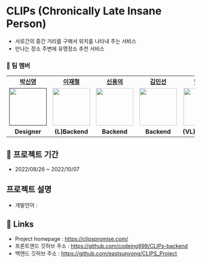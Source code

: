 # CLIPs (Chronically Late Insane Person)

* 서로간의 중간 거리를 구해서 위치를 나타내 주는 서비스
* 만나는 장소 주변에 유명장소 추천 서비스

### 👭 팀 멤버

<table>
   <tr>
      <td align="center"><b><a href="">박신영</a></b></td>
    <td align="center"><b><a href="https://github.com/codeing999">이재철</a></b></td>
     <td align="center"><b><a href="https://github.com/Rumaro122">신용의</a></b></td>
    <td align="center"><b><a href="https://github.com/Minsun91">김민선</a></b></td>
    <td align="center"><b><a href="https://github.com/somfist">박정우</a></b></td>
    <td align="center"><b><a href="https://github.com/eastsunyong">윤선용</a></b></td>
  </tr>
  <tr>
     <td align="center"><a href=""><img src="https://encrypted-tbn0.gstatic.com/images?q=tbn:ANd9GcR5qM0573umw5n32xmTgtsU4BAMGwDHuk99EA&usqp=CAU" width="100px" /></a></td>
     <td align="center"><a href="https://github.com/codeing999"><img src="https://avatars.githubusercontent.com/u/109027875?v=4" width="100px" /></a></td>
     <td align="center"><a href="https://github.com/Rumaro122"><img src="https://avatars.githubusercontent.com/u/107511994?v=4" width="100px" /></a></td>
     <td align="center"><a href="https://github.com/Minsun91"><img src="https://avatars.githubusercontent.com/u/92393851?v=4" width="100px" /></a></td>
    <td align="center"><a href="https://github.com/somfist"><img src="https://avatars.githubusercontent.com/u/89966037?v=4" width="100px" /></a></td>
    <td align="center"><a href="https://github.com/eastsunyong"><img src="https://avatars.githubusercontent.com/u/108984141?v=4" width="100px" /></a></td
  </tr>
  <tr>
     <td align="center"><b>Designer</b></td>
    <td align="center"><b>(L)Backend</b></td>
    <td align="center"><b>Backend</b></td>
    <td align="center"><b>Backend</b></td>
    <td align="center"><b>(VL)Frontend</b></td>
    <td align="center"><b>Frontend</b></td>
  </tr>
</table>

## 📆 프로젝트 기간 
* 2022/08/26 ~ 2022/10/07

## 프로젝트 설명
* 개발언어 : 

## 🚩 Links
* Project homepage : https://clipspromise.com/
* 프론트엔드 깃허브 주소 : https://github.com/codeing999/CLIPs-backend
* 백엔드 깃허브 주소 : https://github.com/eastsunyong/CLIPS_Project


